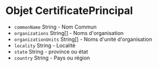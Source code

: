# Objet CertificatePrincipal

* `commonName` String - Nom Commun
* `organizations` String[] - Noms d'organisation
* `organizationUnits` String[] - Noms d'unité d'organisation
* `locality` String - Localité
* `state` String - province ou état
* `country` String - Pays ou région